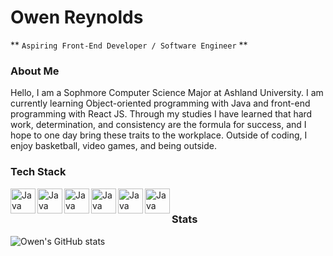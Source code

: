 # Owen Reynolds 

** `Aspiring Front-End Developer / Software Engineer` **

### About Me

Hello, I am a Sophmore Computer Science Major at Ashland University. I am currently learning
Object-oriented programming with Java and front-end programming with React JS. Through my studies
I have learned that hard work, determination, and consistency are the formula for success, and I
hope to one day bring these traits to the workplace. Outside of coding, I enjoy basketball,
video games, and being outside.

### Tech Stack

<img align="left" alt="Java" width="40px" styles="padding-right:10px;" src="https://cdn.jsdelivr.net/gh/devicons/devicon@latest/icons/html5/html5-original.svg" />

<img align="left" alt="Java" width="40px" styles="padding-right:10px;" src="https://cdn.jsdelivr.net/gh/devicons/devicon@latest/icons/css3/css3-original.svg" />          
          
<img align="left" alt="Java" width="40px" styles="padding-right:10px;" src="https://cdn.jsdelivr.net/gh/devicons/devicon@latest/icons/javascript/javascript-original.svg" />

<img align="left" alt="Java" width="40px" styles="padding-right:10px;" src="https://cdn.jsdelivr.net/gh/devicons/devicon@latest/icons/react/react-original.svg" />

<img align="left" alt="Java" width="40px" styles="padding-right:10px;" src="https://cdn.jsdelivr.net/gh/devicons/devicon@latest/icons/java/java-original.svg" />

<img align="left" alt="Java" width="40px" styles="padding-right:10px;" src="https://cdn.jsdelivr.net/gh/devicons/devicon@latest/icons/python/python-original.svg" />

<br>

<h3>Stats</h3>

![Owen's GitHub stats](https://github-readme-stats.vercel.app/api?username=Owen-Reynolds&show_icons=true&theme=github_dark)
          

